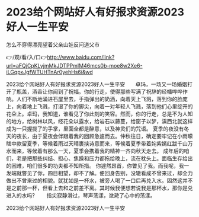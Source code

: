 # 2023给个网站好人有好报求资源2023好人一生平安
怎么不穿得漂亮望着父亲山娃反问道父市

👉/观/看/入/口👉http://www.baidu.com/link?url=aFQjCpKLyjmMkJDTPPmIM46mcs0b-moe8w2Xe6-iLGqpxJgfWTUHTnAr0yehHs6i&wd

2023给个网站好人有好报求资源2023好人一生平安　　卓玛，一场又一场婚姻打开了瓶盖，酒香让你闻到了祝福。你的行走，使得那些写满了祝辞的经幡哗哗作响。人们不断地涌进石屋里去，手指弹出的奶酒，向着天上飞溅，落到你的脸庞上，向着地上飞溅，打湿了你的脚尖，向着一对年轻人飞溅，落到他们心里绽开的花朵上。卓玛，我知道，谁看见了你此刻的笑容。然而，你的行走，总是不为人知的地方，给树林以风，经花朵以露水，给岩石以藤蔓，给窗子以梦，滇西北就这样成为一只握拢了的手掌，里面全都是醉意，以及神灵们的咒语。
夏季的夜没有冬天的夜长，由于夏夜会伴跟着我的回顾急遽而去。仲秋往日，确定要牢记在小雨矇眬中款留夏季，等候着雨过天晴裹挟诗意而来，等候着夏季带着姹紫嫣红跋千山万水而来，等候着有那么一天，夏季会携着我的精神一齐向秋天走去。
成年后的咱们，老是把那些纠结、担心、焦躁和压力都拖给晚上，流在枕头上。面临生存给出的困难，咱们很多的功夫都不知所措。
你遽然昂首，你瞥见了我。而我呢，我一发端就瞥见了你，四目相望，却不了解。便回身告别，没辙看成不曾来过，却全力做出不曾来过的相貌。就犹如是一杯水，被旁人喝了一口后再兑入水。固然这并不是之前那一杯，但看上去和之前差不离。其时候我便想若说我是那杯水，那你是兑进入的水吗?
　　指尖寂静滑过，琴声荡漾，潋滟了心中的荡漾。

2023给个网站好人有好报求资源2023好人一生平安
